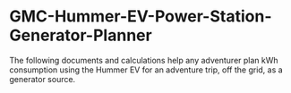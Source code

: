 # GMC-Hummer-EV-Power-Station-Generator-Planner
The following documents and calculations help any adventurer plan kWh consumption using the Hummer EV for an adventure trip, off the grid, as a generator source.

